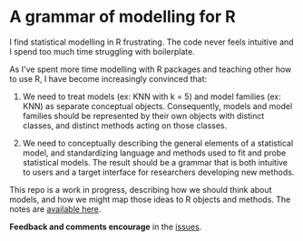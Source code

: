 # A grammar of modelling for R

I find statistical modelling in R frustrating. The code never feels intuitive and I spend too much time struggling with boilerplate.

As I've spent more time modelling with R packages and teaching other how to use R, I have become increasingly convinced that:

1. We need to treat models (ex: KNN with k = 5) and model families (ex: KNN) as separate conceptual objects. Consequently, models and model families should be represented by their own objects with distinct classes, and distinct methods acting on those classes.

2. We need to conceptually describing the general elements of a statistical model, and standardizing language and methods used to fit and probe statistical models. The result should be a grammar that is both intuitive to users and a target interface for researchers developing new methods.

This repo is a work in progress, describing how we should think about models, and how we might map those ideas to R objects and methods. The notes are [available here](https://alexpghayes.github.io/modelling-in-r/). 

**Feedback and comments encourage** in the [issues](https://github.com/alexpghayes/modelling-in-r/issues).
